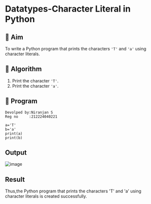 # Datatypes-Character Literal in Python

## 🎯 Aim
To write a Python program that prints the characters `'T'` and `'a'` using character literals.

## 🧠 Algorithm
1. Print the character `'T'`.
2. Print the character `'a'`.

## 🧾 Program
```
Devolped by:Niranjan S
Reg no     :212224040221
```
```
a='T'
b='a'
print(a)
print(b)
```

## Output
![image](https://github.com/user-attachments/assets/9a0d1a1a-5dc5-46eb-8171-8d3a4834befd)


## Result
Thus,the Python program that prints the characters 'T' and 'a' using character literals is created successfully.
